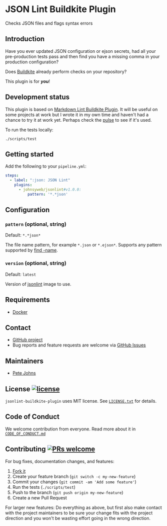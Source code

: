
# JSON Lint Buildkite Plugin

Checks JSON files and flags syntax errors

## Introduction

Have you ever updated JSON configuration or ejson secrets, had all your
pre-production tests pass and then find you have a missing comma in your
production configuration?

Does [Buildkite](https://buildkite.com/) already perform checks on your
repository?

This plugin is for ***you***!

## Development status

This plugin is based on [Markdown Lint Buildkite
Plugin](https://github.com/johnsyweb/markkdownlint-buildkite-plugin). It will be
useful on some projects at work but I wrote it in my own time and haven't had a
chance to try it at work yet. Perhaps check the
[pulse](https://github.com/johnsyweb/jsonlint-buildkite-plugin/pulse) to see if
it's used.

To run the tests locally:

```shell
./scripts/test
```

## Getting started

Add the following to your `pipeline.yml`:

```yml
steps:
  - label: ":json: JSON Lint"
    plugins:
      - johnsyweb/jsonlint#v1.0.0:
          pattern: '*.*json'
```

## Configuration

### `pattern` (optional, string)

Default: `*.*json*`

The file name pattern, for example `*.json` or `*.ejson*`. Supports any pattern
supported by [find -name](http://man7.org/linux/man-pages/man1/find.1.html).

### `version` (optional, string)

Default: `latest`

Version of
[jsonlint](https://hub.docker.com/r/cytopia/jsonlint/tags) image to
use.

## Requirements

- [Docker](https://www.docker.com/)

## Contact

- [GitHub project](https://github.com/johnsyweb/jsonlint-buildkite-plugin)
- Bug reports and feature requests are welcome via [GitHub
  Issues](https://github.com/johnsyweb/jsonlint-buildkite-plugin/issues)

## Maintainers

- [Pete Johns](https://github.com/johnsyweb)

## License [![license](https://img.shields.io/github/license/mashape/apistatus.svg?style=flat-square)](https://github.com/johnsyweb/jsonlint-buildkite-plugin/blob/HEAD/LICENSE.txt)

`jsonlint-buildkite-plugin` uses MIT license. See
[`LICENSE.txt`](https://github.com/johnsyweb/jsonlint-buildkite-plugin/blob/HEAD/LICENSE.txt)
for details.

## Code of Conduct

We welcome contribution from everyone. Read more about it in
[`CODE_OF_CONDUCT.md`](https://github.com/johnsyweb/jsonlint-buildkite-plugin/blob/HEAD/CODE_OF_CONDUCT.md)

## Contributing [![PRs welcome](https://img.shields.io/badge/PRs-welcome-orange.svg?style=flat-square)](https://github.com/johnsyweb/jsonlint-buildkite-plugin/issues)

For bug fixes, documentation changes, and features:

1. [Fork it](./fork)
1. Create your feature branch (`git switch -c my-new-feature`)
1. Commit your changes (`git commit -am 'Add some feature'`)
1. Run the tests (`./scripts/test`)
1. Push to the branch (`git push origin my-new-feature`)
1. Create a new Pull Request

For larger new features: Do everything as above, but first also make contact
with the project maintainers to be sure your change fits with the project
direction and you won't be wasting effort going in the wrong direction.
